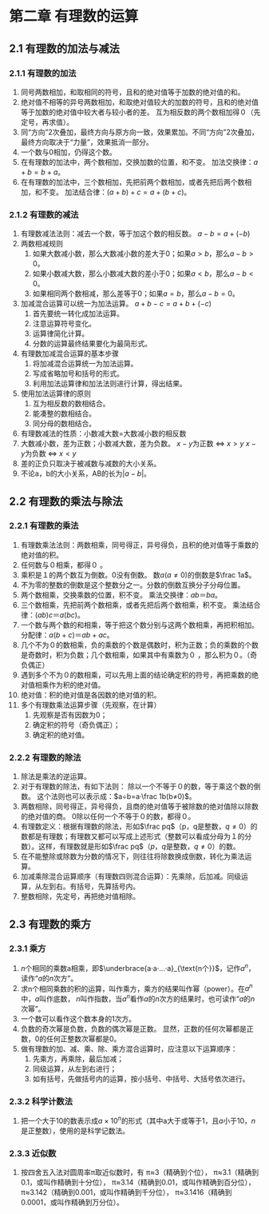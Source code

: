 # 第二章 有理数的运算

## 2.1 有理数的加法与减法

### 2.1.1 有理数的加法

1. 同号两数相加，和取相同的符号，且和的绝对值等于加数的绝对值的和。
2. 绝对值不相等的异号两数相加，和取绝对值较大的加数的符号，且和的绝对值等于加数的绝对值中较大者与较小者的差。 互为相反数的两个数相加得０（先定号，再求值）。
3. 同“方向”2次叠加，最终方向与原方向一致，效果累加。不同“方向”2次叠加，最终方向取决于“力量”，效果抵消一部分。
4. 一个数与0相加，仍得这个数。
5. 在有理数的加法中，两个数相加，交换加数的位置，和不变。
加法交换律：$a+b=b+a$。
6. 在有理数的加法中，三个数相加，先把前两个数相加，或者先把后两个数相加，和不变。
加法结合律：$(a+b)+c=a+(b+c)$。

### 2.1.2 有理数的减法

1. 有理数减法法则：减去一个数，等于加这个数的相反数。
$a-b=a+(-b)$
2. 两数相减规则
    1. 如果大数减小数，那么大数减小数的差大于0；如果$a>b$，那么$a-b>0$。
    2. 如果小数减大数，那么小数减大数的差小于0；如果$a<b$，那么$a-b<0$。
    3. 如果相同两个数相减，那么差等于0；如果$a=b$，那么$a-b=0$。
3. 加减混合运算可以统一为加法运算。
   $a+b-c=a+b+(-c)$
    1. 首先要统一转化成加法运算。
    2. 注意运算符号变化。
    3. 运算律简化计算。
    4. 分数的运算最终结果要化为最简形式。
4. 有理数加减混合运算的基本步骤
    1. 将加减混合运算统一为加法运算。
    2. 写成省略加号和括号的形式。
    3. 利用加法运算律和加法法则进行计算，得出结果。
5. 使用加法运算律的原则
    1. 互为相反数的数相结合。
    2. 能凑整的数相结合。
    3. 同分母的数相结合。
6. 有理数减法的性质：小数减大数=大数减小数的相反数
7. 大数减小数，差为正数；小数减大数，差为负数。
$x-y$为正数  $\Leftrightarrow$  $x>y$
$x-y$为负数  $\Leftrightarrow$  $x<y$
8. 差的正负只取决于被减数与减数的大小关系。
9. 不论a，b的大小关系，AB的长为$|a-b|$。

## 2.2 有理数的乘法与除法

### 2.2.1 有理数的乘法

1. 有理数乘法法则：两数相乘，同号得正，异号得负，且积的绝对值等于乘数的绝对值的积。
2. 任何数与０相乘，都得０ 。
3. 乘积是１的两个数互为倒数。0没有倒数。
数$a(a≠0)$的倒数是$\frac 1a$。
4. 不为零的整数的倒数是这个整数分之一。分数的倒数互换分子分母位置。
5. 两个数相乘，交换乘数的位置，积不变。
乘法交换律：$ab＝ba$。
6. 三个数相乘，先把前两个数相乘，或者先把后两个数相乘，积不变。
乘法结合律：$(ab)c＝a(bc)$。
7. 一个数与两个数的和相乘，等于把这个数分别与这两个数相乘，再把积相加。
分配律：$a(b+c)＝ab+ac$。
8. 几个不为０的数相乘，负的乘数的个数是偶数时，积为正数；负的乘数的个数是奇数时，积为负数；几个数相乘，如果其中有乘数为０ ，那么积为０。（奇负偶正）
9. 遇到多个不为０的数相乘，可以先用上面的结论确定积的符号，再把乘数的绝对值相乘作为积的绝对值。
10. 绝对值：积的绝对值是各因数的绝对值的积。
11. 多个有理数乘法运算步骤（先观察，在计算）
    1. 先观察是否有因数为0；
    2. 确定积的符号（奇负偶正）；
    3. 确定积的绝对值。

### 2.2.2 有理数的除法

1. 除法是乘法的逆运算。
2. 对于有理数的除法，有如下法则：
除以一个不等于０的数，等于乘这个数的倒数。
这个法则也可以表示成：$a÷b=a·\frac 1b(b≠0)$。
3. 两数相除，同号得正，异号得负，且商的绝对值等于被除数的绝对值除以除数的绝对值的商。
0除以任何一个不等于０的数，都得０。
4. 有理数定义：根据有理数的除法，形如$\frac pq$（p，q是整数，$q≠0$）的数都是有理数；有理数又都可以写成上述形式（整数可以看成分母为１的分数）。这样，有理数就是形如$\frac pq$（$p，q$是整数，$q≠0$）的数。
5. 在不能整除或除数为分数的情况下，则往往将除数换成倒数，转化为乘法运算。
6. 加减乘除混合运算顺序（有理数四则混合运算）：先乘除，后加减。同级运算，从左到右。有括号，先算括号内。
7. 整数相除，先定号，再把绝对值相除。

## 2.3 有理数的乘方

### 2.3.1 乘方

1. $n$个相同的乘数a相乘，即$\underbrace{a·a·...·a}_{\text{n个}}$，记作$a^n$，读作“$a$的$n$次方”。
2. 求n个相同乘数的积的运算，叫作乘方，乘方的结果叫作幂（power）。在$a^n$中，$a$叫作底数， $n$叫作指数，当$a^n$看作$a$的$n$次方的结果时，也可读作“$a$的$n$次幂”。
3. 一个数可以看作这个数本身的1次方。
4. 负数的奇次幂是负数，负数的偶次幂是正数。
显然，正数的任何次幂都是正数，0的任何正整数次幂都是0。
5. 做有理数的加、减、乘、除、乘方混合运算时，应注意以下运算顺序：
    1. 先乘方，再乘除，最后加减；
    2. 同级运算，从左到右进行；
    3. 如有括号，先做括号内的运算，按小括号、中括号、大括号依次进行。

### 2.3.2 科学计数法

1. 把一个大于10的数表示成$a×10^n$的形式（其中a大于或等于1，且$a$小于10，$n$是正整数），使用的是科学记数法。

### 2.3.3 近似数

1. 按四舍五入法对圆周率π取近似数时，有
π≈3（精确到个位），
π≈3.1（精确到0.1，或叫作精确到十分位），
π≈3.14（精确到0.01，或叫作精确到百分位），
π≈3.142（精确到0.001，或叫作精确到千分位），
π≈3.1416（精确到0.0001，或叫作精确到万分位）。
